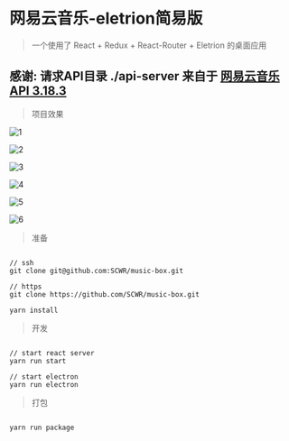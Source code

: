 # 网易云音乐-eletrion简易版

> 一个使用了 React + Redux + React-Router + Eletrion 的桌面应用

## 感谢: 请求API目录 **./api-server** 来自于 [**网易云音乐 API** 3.18.3](https://github.com/Binaryify/NeteaseCloudMusicApi)

> 项目效果

![1](https://user-images.githubusercontent.com/8925282/60961121-034a1f80-a33e-11e9-9229-b987d3461d45.png)

![2](https://user-images.githubusercontent.com/8925282/60961182-27a5fc00-a33e-11e9-8317-8e4fefbfa9c2.png)

![3](https://user-images.githubusercontent.com/8925282/60961214-368cae80-a33e-11e9-8e1b-2034f6eddb6e.gif)

![4](https://user-images.githubusercontent.com/8925282/60961219-38567200-a33e-11e9-93e6-c3951d8f19a4.gif)

![5](https://user-images.githubusercontent.com/8925282/60961226-3a203580-a33e-11e9-9458-5fae1c0c5a00.gif)

![6](https://user-images.githubusercontent.com/8925282/60961438-bca8f500-a33e-11e9-9cb6-ddd68bff6efc.gif)

> 准备

```shell

// ssh
git clone git@github.com:SCWR/music-box.git

// https
git clone https://github.com/SCWR/music-box.git

yarn install

```

> 开发

```shell

// start react server
yarn run start

// start electron
yarn run electron

```

> 打包

```shell

yarn run package

```

